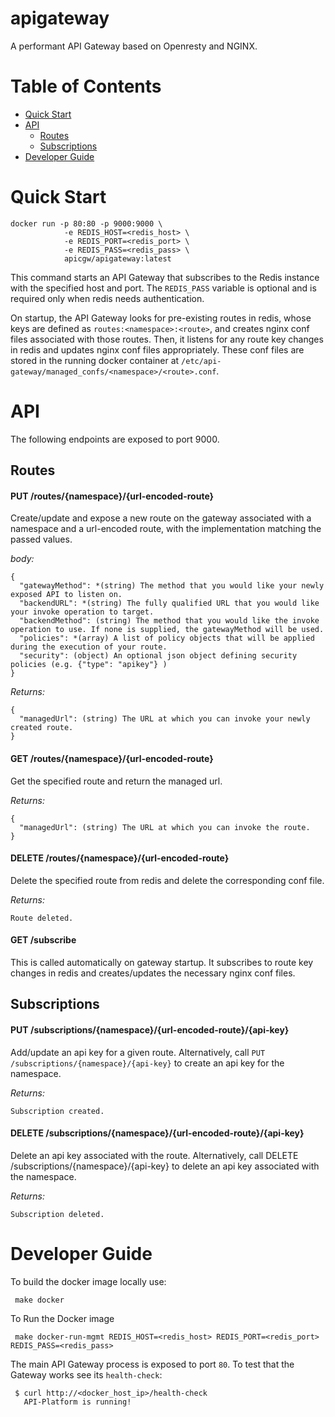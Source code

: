 apigateway
=============
A performant API Gateway based on Openresty and NGINX.

Table of Contents
=================

* [Quick Start](#quick-start)
* [API](#api)
  * [Routes](#routes)
  * [Subscriptions](#subscriptions)
* [Developer Guide](#developer-guide)


Quick Start
===========

```
docker run -p 80:80 -p 9000:9000 \
            -e REDIS_HOST=<redis_host> \
            -e REDIS_PORT=<redis_port> \
            -e REDIS_PASS=<redis_pass> \
            apicgw/apigateway:latest
```

This command starts an API Gateway that subscribes to the Redis instance with the specified host and port. The `REDIS_PASS` variable is optional and is required only when redis needs authentication. 

On startup, the API Gateway looks for pre-existing routes in redis, whose keys are defined as `routes:<namespace>:<route>`, and creates nginx conf files associated with those routes. Then, it listens for any route key changes in redis and updates nginx conf files appropriately. These conf files are stored in the running docker container at `/etc/api-gateway/managed_confs/<namespace>/<route>.conf`.


API
==============
The following endpoints are exposed to port 9000.

## Routes
#### PUT /routes/{namespace}/{url-encoded-route}
Create/update and expose a new route on the gateway associated with a namespace and a url-encoded route, with the implementation matching the passed values.

_body:_
```
{
  "gatewayMethod": *(string) The method that you would like your newly exposed API to listen on.
  "backendURL": *(string) The fully qualified URL that you would like your invoke operation to target.
  "backendMethod": (string) The method that you would like the invoke operation to use. If none is supplied, the gatewayMethod will be used.
  "policies": *(array) A list of policy objects that will be applied during the execution of your route.
  "security": (object) An optional json object defining security policies (e.g. {"type": "apikey"} )
}
```
_Returns:_
```
{
  "managedUrl": (string) The URL at which you can invoke your newly created route.
}
```

#### GET /routes/{namespace}/{url-encoded-route}
Get the specified route and return the managed url.

_Returns:_
```
{
  "managedUrl": (string) The URL at which you can invoke the route.
}
```

#### DELETE /routes/{namespace}/{url-encoded-route}
Delete the specified route from redis and delete the corresponding conf file.

_Returns:_
```
Route deleted.
```

#### GET /subscribe
This is called automatically on gateway startup. It subscribes to route key changes in redis and creates/updates the necessary nginx conf files.


## Subscriptions
#### PUT /subscriptions/{namespace}/{url-encoded-route}/{api-key}
Add/update an api key for a given route. Alternatively, call `PUT /subscriptions/{namespace}/{api-key}` to create an api key for the namespace.

_Returns:_
```
Subscription created.
```

#### DELETE /subscriptions/{namespace}/{url-encoded-route}/{api-key}
Delete an api key associated with the route. Alternatively, call DELETE /subscriptions/{namespace}/{api-key} to delete an api key associated with the namespace.

_Returns:_
```
Subscription deleted.
```


Developer Guide
================

 To build the docker image locally use:
 ```
  make docker
 ```

 To Run the Docker image
 ```
  make docker-run-mgmt REDIS_HOST=<redis_host> REDIS_PORT=<redis_port> REDIS_PASS=<redis_pass>
 ```
 
 The main API Gateway process is exposed to port `80`. To test that the Gateway works see its `health-check`:
 ```
  $ curl http://<docker_host_ip>/health-check
    API-Platform is running!
 ```


